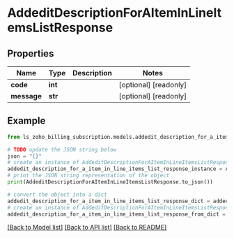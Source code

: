 # AddeditDescriptionForAItemInLineItemsListResponse


## Properties

Name | Type | Description | Notes
------------ | ------------- | ------------- | -------------
**code** | **int** |  | [optional] [readonly] 
**message** | **str** |  | [optional] [readonly] 

## Example

```python
from ls_zoho_billing_subscription.models.addedit_description_for_a_item_in_line_items_list_response import AddeditDescriptionForAItemInLineItemsListResponse

# TODO update the JSON string below
json = "{}"
# create an instance of AddeditDescriptionForAItemInLineItemsListResponse from a JSON string
addedit_description_for_a_item_in_line_items_list_response_instance = AddeditDescriptionForAItemInLineItemsListResponse.from_json(json)
# print the JSON string representation of the object
print(AddeditDescriptionForAItemInLineItemsListResponse.to_json())

# convert the object into a dict
addedit_description_for_a_item_in_line_items_list_response_dict = addedit_description_for_a_item_in_line_items_list_response_instance.to_dict()
# create an instance of AddeditDescriptionForAItemInLineItemsListResponse from a dict
addedit_description_for_a_item_in_line_items_list_response_from_dict = AddeditDescriptionForAItemInLineItemsListResponse.from_dict(addedit_description_for_a_item_in_line_items_list_response_dict)
```
[[Back to Model list]](../README.md#documentation-for-models) [[Back to API list]](../README.md#documentation-for-api-endpoints) [[Back to README]](../README.md)


